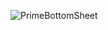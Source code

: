 ![PrimeBottomSheet](https://github.com/rahul-chaudhary/PrimeBottomSheet/assets/66850881/2390911a-ca43-49da-bb0a-29e1840835e8)

